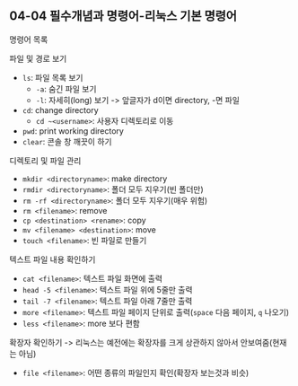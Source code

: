 ## 04-04 필수개념과 명령어-리눅스 기본 명령어

명령어 목록

파일 및 경로 보기

- ```ls```: 파일 목록 보기
  - ```-a```: 숨긴 파일 보기
  - ```-l```: 자세히(long) 보기 -> 앞글자가 d이면 directory, -면 파일
- ```cd```: change directory
  - ```cd ~<username>```: 사용자 디렉토리로 이동
- ```pwd```: print working directory
- ```clear```: 콘솔 창 깨끗이 하기

디렉토리 및 파일 관리

- ```mkdir <directoryname>```: make directory
- ```rmdir <directoryname>```: 폴더 모두 지우기(빈 폴더만)
- ```rm -rf <directoryname>```: 폴더 모두 지우기(매우 위험)
- ```rm <filename>```: remove
- ```cp <destination> <rename>```: copy
- ```mv <filename> <destination>```: move
- ```touch <filename>```: 빈 파일로 만들기

텍스트 파일 내용 확인하기

- ```cat <filename>```: 텍스트 파일 화면에 출력
- ```head -5 <filename>```: 텍스트 파일 위에 5줄만 출력
- ```tail -7 <filename>```: 텍스트 파일 아래 7줄만 출력
- ```more <filename>```: 텍스트 파일 페이지 단위로 출력(```space``` 다음 페이지, ```q``` 나오기)
- ```less <filename>```: more 보다 편함

확장자 확인하기 -> 리눅스는 예전에는 확장자를 크게 상관하지 않아서 안보여줌(현재는 아님)

- ```file <filename>```: 어떤 종류의 파일인지 확인(확장자 보는것과 비슷)